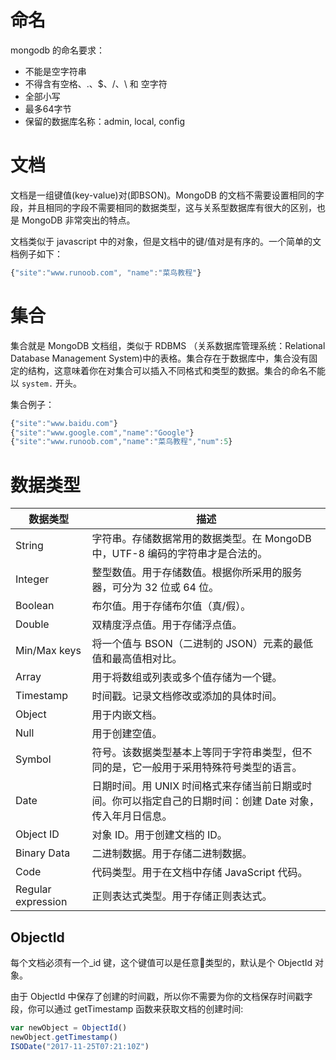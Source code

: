 # 命名

mongodb 的命名要求：
- 不能是空字符串
- 不得含有空格、.、$、/、\ 和 空字符
- 全部小写
- 最多64字节
- 保留的数据库名称：admin, local, config

# 文档

文档是一组键值(key-value)对(即BSON)。MongoDB 的文档不需要设置相同的字段，并且相同的字段不需要相同的数据类型，这与关系型数据库有很大的区别，也是 MongoDB 非常突出的特点。

文档类似于 javascript 中的对象，但是文档中的键/值对是有序的。一个简单的文档例子如下：

```js
{"site":"www.runoob.com", "name":"菜鸟教程"}
```

# 集合

集合就是 MongoDB 文档组，类似于 RDBMS （关系数据库管理系统：Relational Database Management System)中的表格。集合存在于数据库中，集合没有固定的结构，这意味着你在对集合可以插入不同格式和类型的数据。集合的命名不能以 `system.` 开头。

集合例子：

```js
{"site":"www.baidu.com"}
{"site":"www.google.com","name":"Google"}
{"site":"www.runoob.com","name":"菜鸟教程","num":5}
```

# 数据类型

数据类型 | 描述
------ | -----
String | 字符串。存储数据常用的数据类型。在 MongoDB 中，UTF-8 编码的字符串才是合法的。
Integer | 整型数值。用于存储数值。根据你所采用的服务器，可分为 32 位或 64 位。
Boolean | 布尔值。用于存储布尔值（真/假）。
Double | 双精度浮点值。用于存储浮点值。
Min/Max keys | 将一个值与 BSON（二进制的 JSON）元素的最低值和最高值相对比。
Array | 用于将数组或列表或多个值存储为一个键。
Timestamp | 时间戳。记录文档修改或添加的具体时间。
Object | 用于内嵌文档。
Null | 用于创建空值。
Symbol | 符号。该数据类型基本上等同于字符串类型，但不同的是，它一般用于采用特殊符号类型的语言。
Date | 日期时间。用 UNIX 时间格式来存储当前日期或时间。你可以指定自己的日期时间：创建 Date 对象，传入年月日信息。
Object ID | 对象 ID。用于创建文档的 ID。
Binary Data | 二进制数据。用于存储二进制数据。
Code | 代码类型。用于在文档中存储 JavaScript 代码。
Regular expression | 正则表达式类型。用于存储正则表达式。

## ObjectId

每个文档必须有一个_id 键，这个键值可以是任意类型的，默认是个 ObjectId 对象。

由于 ObjectId 中保存了创建的时间戳，所以你不需要为你的文档保存时间戳字段，你可以通过 getTimestamp 函数来获取文档的创建时间:

```js
var newObject = ObjectId()
newObject.getTimestamp()
ISODate("2017-11-25T07:21:10Z")
```
